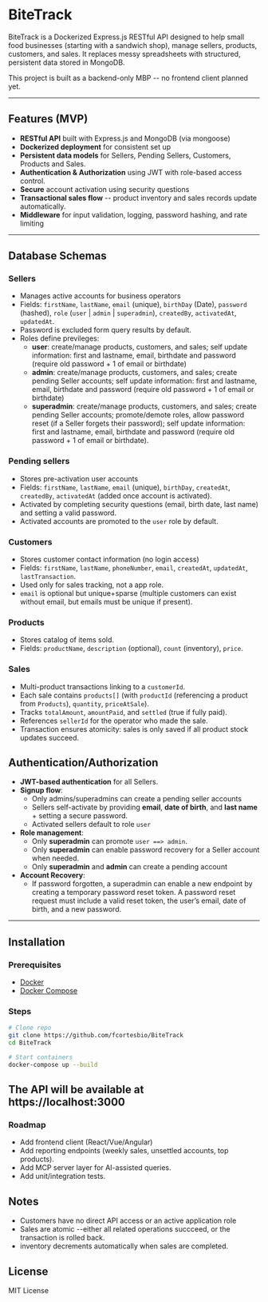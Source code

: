 # **BiteTrack**
BiteTrack is a Dockerized Express.js RESTful API designed to help small food businesses (starting with a sandwich shop), manage sellers, products, customers, and sales. It replaces messy spreadsheets with structured, persistent data stored in MongoDB.

This project is built as a backend-only MBP -- no frontend client planned yet.

---
## **Features (MVP)**
* **RESTful API** built with Express.js and MongoDB (via mongoose)
* **Dockerized deployment** for consistent set up
* **Persistent data models** for Sellers, Pending Sellers, Customers, Products and Sales.
* **Authentication & Authorization** using JWT with role-based access control.
* **Secure** account activation using security questions
* **Transactional sales flow** -- product inventory and sales records update automatically.
* **Middleware** for input validation, logging, password hashing, and rate limiting

---
## **Database Schemas**
### **Sellers**
* Manages active accounts for business operators
* Fields: `firstName`, `lastName`, `email` (unique), `birthDay` (Date), `password` (hashed), `role` (`user` | `admin` | `superadmin`), `createdBy`, `activatedAt`, `updatedAt`.
* Password is excluded form query results by default.
* Roles define previleges:
  * **user**: create/manage products, customers, and sales; self update information: first and lastname, email, birthdate and password (require old password + 1 of email or birthdate)
  * **admin**: create/manage products, customers, and sales; create pending Seller accounts; self update information: first and lastname, email, birthdate and password (require old password + 1 of email or birthdate)
  * **superadmin**: create/manage products, customers, and sales; create pending Seller accounts; promote/demote roles, allow password reset (if a Seller forgets their password); self update information: first and lastname, email, birthdate and password (require old password + 1 of email or birthdate).

### **Pending sellers**
* Stores pre-activation user accounts
* Fields: `firstName`, `lastName`, `email` (unique), `birthDay`, `createdAt`, `createdBy`, `activatedAt` (added once account is activated).
* Activated by completing security questions (email, birth date, last name) and setting a valid password.
* Activated accounts are promoted to the `user` role by default.

### **Customers**
* Stores customer contact information (no login access)
* Fields: `firstName`, `lastName`, `phoneNumber`, `email`, `createdAt`, `updatedAt`, `lastTransaction`.
* Used only for sales tracking, not a app role.
* `email` is optional but unique+sparse (multiple customers can exist without email, but emails must be unique if present).

### **Products**
* Stores catalog of items sold.
* Fields: `productName`, `description` (optional), `count` (inventory), `price`.

### **Sales**
* Multi-product transactions linking to a `customerId`.
* Each sale contains `products[]` (with `productId` (referencing a product from `Products`), `quantity`, `priceAtSale`).
* Tracks `totalAmount`, `amountPaid`, and `settled` (true if fully paid).
* References `sellerId` for the operator who made the sale.
* Transaction ensures atomicity: sales is only saved if all product stock updates succeed.

## **Authentication/Authorization**
* **JWT-based authentication** for all Sellers.
* **Signup flow**:
  * Only admins/superadmins can create a pending seller accounts
  * Sellers self-activate by providing **email**, **date of birth**, and **last name** + setting a secure password.
  * Activated sellers default to role `user`
* **Role management**:
  * Only **superadmin** can promote `user ==> admin`.
  * Only **superadmin** can enable password recovery for a Seller account when needed.
  * Only **superadmin** and **admin** can create a pending account
* **Account Recovery**:
  * If password forgotten, a superadmin can enable a new endpoint by creating a temporary password reset token. A password reset request must include a valid reset token, the user’s email, date of birth, and a new password.

---
## **Installation**
### **Prerequisites**
* [Docker](https://www.docker.com/)
* [Docker Compose](https://docs.docker.com/compose/)

### **Steps**

```bash
# Clone repo
git clone https://github.com/fcortesbio/BiteTrack
cd BiteTrack

# Start containers
docker-compose up --build
```
The API will be available at https://localhost:3000
---
### **Roadmap**
* Add frontend client (React/Vue/Angular)
* Add reporting endpoints (weekly sales, unsettled accounts, top products).
* Add MCP server layer for AI-assisted queries.
* Add unit/integration tests.

## Notes
* Customers have no direct API access or an active application role
* Sales are atomic --either all related operations succceed, or the transaction is rolled back.
* inventory decrements automatically when sales are completed.

## License
MIT License
